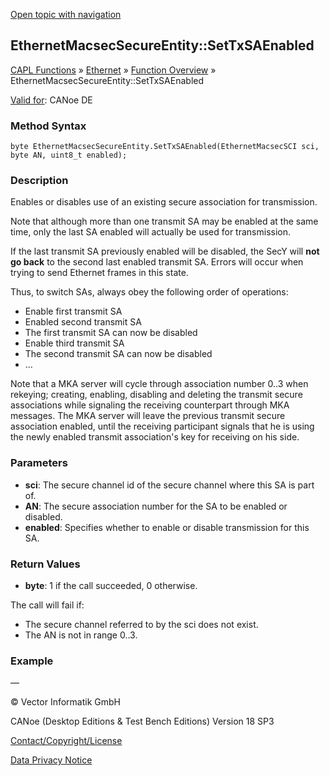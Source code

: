 [Open topic with navigation](../../../../../CANoeDEFamily.htm#Topics/CAPLFunctions/IP/Methods/CAPLfunctionSetTxSAEnabled.md)

## EthernetMacsecSecureEntity::SetTxSAEnabled

[CAPL Functions](../../CAPLfunctions.md) » [Ethernet](../CAPLEthernetStartPage.md) » [Function Overview](../CAPLfunctionsIPOverview.md) » EthernetMacsecSecureEntity::SetTxSAEnabled

[Valid for](../../../Shared/FeatureAvailability.md): CANoe DE

### Method Syntax

```plaintext
byte EthernetMacsecSecureEntity.SetTxSAEnabled(EthernetMacsecSCI sci, byte AN, uint8_t enabled);
```

### Description

Enables or disables use of an existing secure association for transmission.

Note that although more than one transmit SA may be enabled at the same time, only the last SA enabled will actually be used for transmission.

If the last transmit SA previously enabled will be disabled, the SecY will **not go back** to the second last enabled transmit SA. Errors will occur when trying to send Ethernet frames in this state.

Thus, to switch SAs, always obey the following order of operations:

- Enable first transmit SA
- Enabled second transmit SA
- The first transmit SA can now be disabled
- Enable third transmit SA
- The second transmit SA can now be disabled
- …

Note that a MKA server will cycle through association number 0..3 when rekeying; creating, enabling, disabling and deleting the transmit secure associations while signaling the receiving counterpart through MKA messages. The MKA server will leave the previous transmit secure association enabled, until the receiving participant signals that he is using the newly enabled transmit association's key for receiving on his side.

### Parameters

- **sci**: The secure channel id of the secure channel where this SA is part of.
- **AN**: The secure association number for the SA to be enabled or disabled.
- **enabled**: Specifies whether to enable or disable transmission for this SA.

### Return Values

- **byte**: 1 if the call succeeded, 0 otherwise.

The call will fail if:

- The secure channel referred to by the sci does not exist.
- The AN is not in range 0..3.

### Example

—

© Vector Informatik GmbH

CANoe (Desktop Editions & Test Bench Editions) Version 18 SP3

[Contact/Copyright/License](../../../Shared/ContactCopyrightLicense.md)

[Data Privacy Notice](https://www.vector.com/int/en/company/get-info/privacy-policy/)
